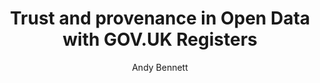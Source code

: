 ---
title: Trust and provenance in Open Data with GOV.UK Registers
author: Andy Bennett
image: "images/andy-talking-about-trust-provenance-in-open-data.jpg"
excerpt: |
  At a talk for the British Computer Society (BCS) Open Source Specialist Group, Andy and colleague Michaela explains the concepts behind Open Registers and the trust and provenance properties they give to the data they contain.
location: https://youtu.be/1IZIH3Jl38Q
format: video
layout: redirect
---
